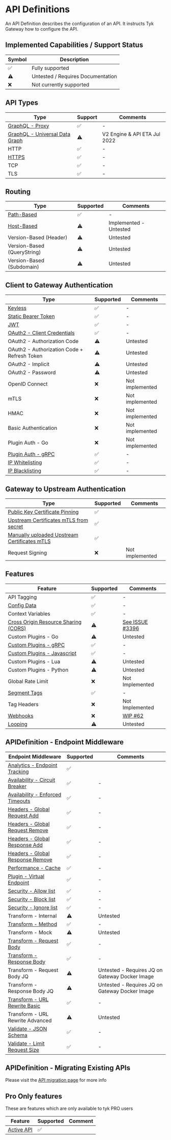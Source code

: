 # API Definitions

An API Definition describes the configuration of an API. It instructs Tyk Gateway how to configure the API.

## Implemented Capabilities / Support Status

| Symbol | Description |
| --------- | --------- |
| ✅ | Fully supported |
| ⚠️ | Untested / Requires Documentation |
| ❌️ | Not currently supported |

## API Types
| Type                                                                   | Support | Comments                     |
|------------------------------------------------------------------------|---------|------------------------------|
| [GraphQL - Proxy](./../config/samples/graphql_proxy/trevorblades_graphql_proxy.yaml) | ✅       | -                            |
| [GraphQL - Universal Data Graph](./../config/samples/udg_1.yaml)       | ⚠️      | V2 Engine & API ETA Jul 2022 |
| HTTP                                                                   | ✅       | -                            |
| [HTTPS](./../config/samples/01-tls/example.yaml)️                      | ✅       | -                            |
| TCP                                                                    | ✅       | -                            |
| TLS                                                                    | ✅       | -                            |


## Routing

| Type | Supported | Comments |
| ----------- | --------- | --------- |
| [Path-Based](./../config/samples/httpbin.yaml) | ✅ | - |
| [Host-Based](./../config/samples/httpbin_routing_by_hostname.yaml) | ⚠️ | Implemented - Untested |
| Version-Based (Header) | ⚠️ | Untested |
| Version-Based (QueryString) | ⚠️ | Untested |
| Version-Based (Subdomain) | ⚠️ | Untested |

## Client to Gateway Authentication

| Type | Supported | Comments |
| ----------- | --------- | --------- |
| [Keyless](./../config/samples/httpbin.yaml) | ✅ | - |
| [Static Bearer Token](./../config/samples/httpbin_protected.yaml) | ✅ | - |
| [JWT](./../config/samples/jwt-auth) | ✅️ | - |
| [OAuth2 - Client Credentials](./../config/samples/oauth2/client_credentials.yaml) | ✅️ | - |
| OAuth2 - Authorization Code | ⚠️ | Untested |
| OAuth2 - Authorization Code + Refresh Token | ⚠️ | Untested |
| OAuth2 - Implicit | ⚠️ | Untested |
| OAuth2 - Password | ⚠️ | Untested |
| OpenID Connect | ❌ | Not implemented |
| mTLS | ❌ | Not implemented |
| HMAC | ❌ | Not implemented |
| Basic Authentication | ❌ | Not implemented |
| Plugin Auth - Go | ❌ | Not implemented |
| [Plugin Auth - gRPC](./../bdd/features/api_http_grpc_plugin.feature) | ✅ | - |
| [IP Whitelisting](./api_definitions/ip.md#whitelisting) | ✅ | - |
| [IP Blacklisting](./api_definitions/ip.md#blacklisting) | ✅ | - |

## Gateway to Upstream Authentication

| Type                                                                                                | Supported | Comments        |
|-----------------------------------------------------------------------------------------------------|-----------|-----------------|
| [Public Key Certificate Pinning](../config/samples/httpbin_certificate_pinning.yaml)                | ✅         |                 |
| [Upstream Certificates mTLS from secret](../config/samples/httpbin_upstream_cert.yaml)              | ✅         |                 |
| [Manually uploaded Upstream Certificates mTLS](../config/samples/httpbin_upstream_cert_manual.yaml) | ✅         |                 |
| Request Signing                                                                                     | ❌         | Not implemented |

## Features

| Feature | Supported | Comments |
| ----------- | --------- | --------- |
| API Tagging | ✅ | - |
| [Config Data](./../config/samples/config_data_virtual_endpoint.yaml) | ✅ | - |
| Context Variables | ✅ | - |
| [Cross Origin Resource Sharing (CORS)](./../config/samples/httpbin_cors.yaml) | ⚠️  | [See ISSUE #3396 ](https://github.com/TykTechnologies/tyk/issues/3396) |
| Custom Plugins - Go | ⚠️ | Untested |
| [Custom Plugins - gRPC](./../bdd/features/api_http_grpc_plugin.feature) | ✅ | - |
| [Custom Plugins - Javascript](./api_definitions/custom_plugin.md) | ✅ | - |
| Custom Plugins - Lua | ⚠️ | Untested |
| Custom Plugins - Python | ⚠️ | Untested |
| Global Rate Limit | ❌ | Not Implemented |
| [Segment Tags](./../config/samples/httpbin_tagged.yaml) | ✅ | - |
| Tag Headers | ❌ | Not Implemented |
| [Webhooks](./webhooks.md) | ❌ | [WIP #62](https://github.com/TykTechnologies/tyk-operator/issues/62) |
| [Looping](./api_definitions/looping.md) | ⚠️ | Untested |

## APIDefinition - Endpoint Middleware

| Endpoint Middleware                                                                | Supported | Comments                                       |
|------------------------------------------------------------------------------------|-----------|------------------------------------------------|
| [Analytics - Endpoint Tracking](../config/samples/httpbin_endpoint_tracking.yaml)  | ✅         |                                                |
| [Availability - Circuit Breaker](./../config/samples/httpbin_timeout.yaml)         | ✅         | -                                              |
| [Availability - Enforced Timeouts](./../config/samples/httpbin_timeout.yaml)       | ✅         | -                                              |
| [Headers - Global Request Add](../config/samples/httpbin_global-headers.yaml)      | ✅         | -                                              |
| [Headers - Global Request Remove](../config/samples/httpbin_global-headers.yaml)   | ✅         | -                                              |
| [Headers - Global Response Add](../config/samples/httpbin_global-headers.yaml)     | ✅         | -                                              |
| [Headers - Global Response Remove](../config/samples/httpbin_global-headers.yaml)  | ✅         | -                                              |
| [Performance - Cache](./../config/samples/httpbin_cache.yaml)                      | ✅         | -                                              |
| [Plugin - Virtual Endpoint](./../config/samples/config_data_virtual_endpoint.yaml) | ✅         | -                                              |
| [Security - Allow list](./../config/samples/httpbin_whitelist.yaml)                | ✅️        | -                                              |
| [Security - Block list](./../config/samples/httpbin_blacklist.yaml)                | ✅️        | -                                              |
| [Security - Ignore list](./../config/samples/httpbin_ignored.yaml)                 | ✅         | -                                              |
| Transform - Internal                                                               | ⚠️        | Untested                                       |
| [Transform - Method](../bdd/custom_resources/transform/method.yaml)                | ✅         | -                                              |
| Transform - Mock                                                                   | ⚠️        | Untested                                       |
| [Transform - Request Body](../config/samples/httpbin_transform.yaml)               | ✅         | -                                              |
| [Transform - Response Body](../config/samples/httpbin_transform.yaml)              | ✅         | -                                              |
| Transform - Request Body JQ                                                        | ⚠️        | Untested - Requires JQ on Gateway Docker Image |
| Transform - Response Body JQ                                                       | ⚠️        | Untested - Requires JQ on Gateway Docker Image |
| [Transform - URL Rewrite Basic](../config/samples/url_rewrite_basic.yaml)          | ✅️        | -                                              |
| Transform - URL Rewrite Advanced                                                   | ⚠️        | Untested                                       |
| [Validate - JSON Schema](../config/samples/httpbin_json_schema_validation.yaml)    | ✅         | -                                              |
| [Validate - Limit Request Size](../config/samples/request_size.yaml)               | ✅️        | -                                              |

## APIDefinition - Migrating Existing APIs

Please visit the [API migration page](./api_definitions/migration.md) for more info

## Pro Only features

These are features which are only available to tyk PRO users

| Feature | Supported | Comment |
|---------|-----------|---------|
| [Active API](./api_definitions/fields.md#active) | ✅ | |
